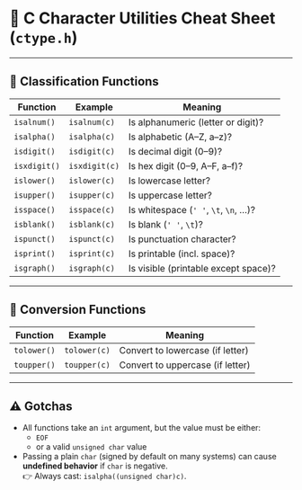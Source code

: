 # 🔡 C Character Utilities Cheat Sheet (`ctype.h`)

---

## 🔢 Classification Functions

| Function     | Example         | Meaning                              |
|--------------|-----------------|--------------------------------------|
| `isalnum()`  | `isalnum(c)`    | Is alphanumeric (letter or digit)?   |
| `isalpha()`  | `isalpha(c)`    | Is alphabetic (A–Z, a–z)?            |
| `isdigit()`  | `isdigit(c)`    | Is decimal digit (0–9)?              |
| `isxdigit()` | `isxdigit(c)`   | Is hex digit (0–9, A–F, a–f)?        |
| `islower()`  | `islower(c)`    | Is lowercase letter?                 |
| `isupper()`  | `isupper(c)`    | Is uppercase letter?                 |
| `isspace()`  | `isspace(c)`    | Is whitespace (`' '`, `\t`, `\n`, …)?|
| `isblank()`  | `isblank(c)`    | Is blank (`' '`, `\t`)?              |
| `ispunct()`  | `ispunct(c)`    | Is punctuation character?            |
| `isprint()`  | `isprint(c)`    | Is printable (incl. space)?          |
| `isgraph()`  | `isgraph(c)`    | Is visible (printable except space)? |

---

## 🔄 Conversion Functions

| Function     | Example         | Meaning                         |
|--------------|-----------------|---------------------------------|
| `tolower()`  | `tolower(c)`    | Convert to lowercase (if letter)|
| `toupper()`  | `toupper(c)`    | Convert to uppercase (if letter)|

---

## ⚠️ Gotchas

- All functions take an `int` argument, but the value must be either:
  - `EOF`  
  - or a valid `unsigned char` value  
- Passing a plain `char` (signed by default on many systems) can cause **undefined behavior** if `char` is negative.  
  👉 Always cast: `isalpha((unsigned char)c)`.  
